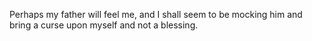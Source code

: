 Perhaps my father will feel me, and I shall seem to be mocking him and bring a curse upon myself and not a blessing.
